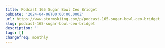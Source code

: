 ```yaml
---
title: Podcast 165 Sugar Bowl Ceo Bridget
pubDate: '2024-04-06T00:00:00.000Z'
url: https://www.stormskiing.com/p/podcast-165-sugar-bowl-ceo-bridget
slug: podcast-165-sugar-bowl-ceo-bridget
description: ''
tags: []
changefreq: monthly
---
```


<!-- Add post content below -->
